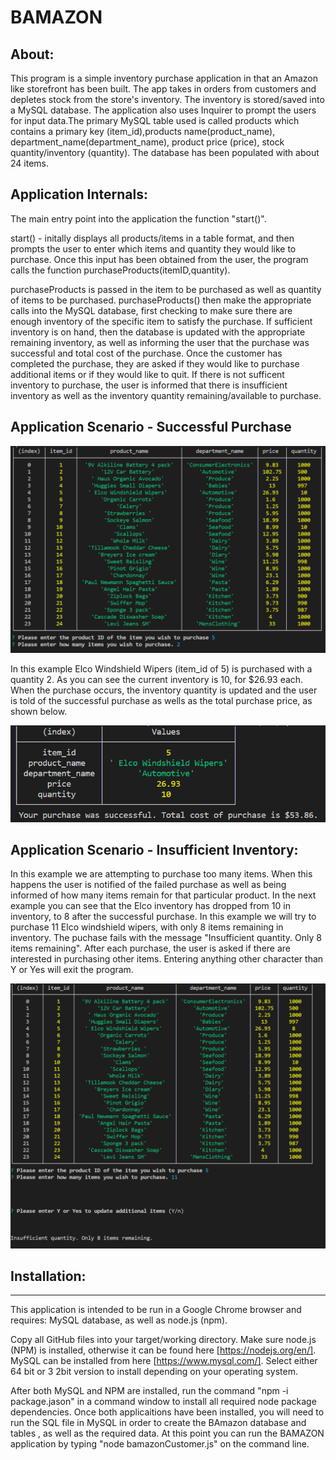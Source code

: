 # BAMAZON






## About:

This program is a simple inventory purchase application in that an Amazon like storefront has been built. The app takes in orders from customers and depletes stock from the store's inventory. The inventory is stored/saved into a MySQL database. The application also uses Inquirer to prompt the users for input data.The primary MySQL table used is called products which contains a primary key (item_id),products name(product_name), department_name(department_name), product price (price), stock quantity/inventory (quantity). The database has been populated with about 24 items.

## Application Internals:

The main entry point into the application the function "start()". 

start() - initally displays all products/items in a table format, and then prompts the user to enter which items and quantity they would like to purchase. Once this input has been obtained from the user, the program calls the function purchaseProducts(itemID,quantity).

purchaseProducts is passed in the item to be purchased as well as quantity of items to be purchased. purchaseProducts() then make the appropriate calls into the MySQL database, first checking to make sure there are enough inventory of the specific item  to satisfy the purchase. If sufficient inventory is on hand, then the database is updated with the appropriate remaining inventory, as well as informing the user that the purchase was successful and total cost of the purchase. Once the customer has completed the purchase, they are asked if they would like to purchase additional items or if they would like to quit. If there is not sufficent inventory to purchase, the user is informed that there is insufficient inventory as well as the inventory quantity remaining/available to purchase.



## Application Scenario - Successful Purchase


![Success Inventory Purchase](/SuccessfulInitialProductTable.PNG)



In this example Elco Windshield Wipers (item_id of 5) is purchased with a quantity 2. As you can see the current inventory is 10, for $26.93 each. When the purchase occurs, the inventory quantity is updated and the user is told of the successful purchase as wells as the total purchase price,  as shown below.



![Success Elco Windshield Purchase](/SuccessfulPurchase.PNG)





## Application Scenario - Insufficient Inventory: 



In this example we are attempting to purchase too many items. When this happens the user is notified of the failed purchase as well as being informed of how many items remain for that particular product. In the next example you can see that the Elco inventory has dropped from 10 in inventory,  to 8 after the successful purchase. In this example we will try to purchase 11 Elco windshield wipers, with only 8 items remaining in inventory. The puchase fails with the message "Insufficient quantity. Only 8 items remaining". After each purchase, the user is asked if there are interested in purchasing other items. Entering anything other character than Y or Yes will exit the program. 


![Success Elco Windshield Purchase](/InsufficientInventoryPurchaseScenario.PNG)

## Installation:
----------------


This application is intended to be run in a Google Chrome browser and requires: MySQL database, as well as node.js (npm).

Copy all GitHub files into your target/working directory. Make sure node.js (NPM) is installed, otherwise it can be found here [https://nodejs.org/en/]. MySQL can be installed from here [https://www.mysql.com/]. Select either 64 bit or 3 2bit version to install depending on your operating system. 

After both MySQL and NPM are installed,  run the command "npm -i package.jason" in a command window to install all required node package dependencies.   Once both applicaitions have been installed, you will need to run the SQL file in MySQL in order to create the BAmazon database and tables , as well as the required data. At this point you can run the BAMAZON application by typing  "node bamazonCustomer.js" on the command line.





